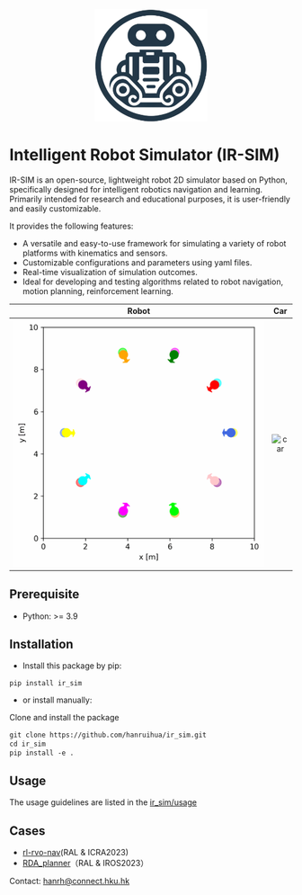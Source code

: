 <div align="center">
<img src="doc/image/IR_SIM_logos/logo1_nobg.png" width = "200" >
</div> 

# Intelligent Robot Simulator (IR-SIM)

IR-SIM is an open-source, lightweight robot 2D simulator based on Python, specifically designed for intelligent robotics navigation and learning. Primarily intended for research and educational purposes, it is user-friendly and easily customizable.

It provides the following features:
  - A versatile and easy-to-use framework for simulating a variety of robot platforms with kinematics and sensors. 
  - Customizable configurations and parameters using yaml files.
  - Real-time visualization of simulation outcomes.
  - Ideal for developing and testing algorithms related to robot navigation, motion planning, reinforcement learning.


Robot             |  Car
:-------------------------:|:-------------------------:
![robot](doc/animations/rvo.gif)  |  ![car](doc/animations/car.gif)


## Prerequisite

- Python: >= 3.9

## Installation

- Install this package by pip:

```
pip install ir_sim
```

- or install manually: 

Clone and install the package

```
git clone https://github.com/hanruihua/ir_sim.git    
cd ir_sim   
pip install -e .  
```

## Usage

The usage guidelines are listed in the [ir_sim/usage](https://github.com/hanruihua/ir_sim/tree/main/ir_sim/usage)

## Cases
- [rl-rvo-nav](https://github.com/hanruihua/rl_rvo_nav)(RAL & ICRA2023)
- [RDA_planner](https://github.com/hanruihua/RDA_planner)（RAL & IROS2023）


Contact: hanrh@connect.hku.hk





